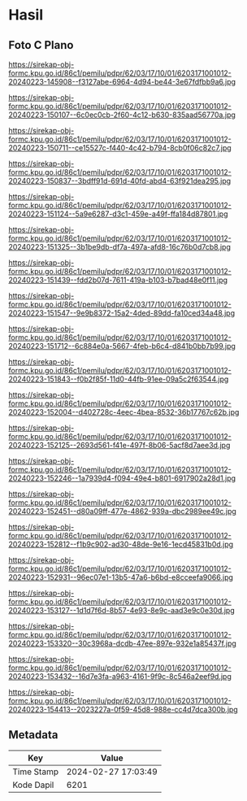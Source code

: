 # Hasil

## Foto C Plano

https://sirekap-obj-formc.kpu.go.id/86c1/pemilu/pdpr/62/03/17/10/01/6203171001012-20240223-145908--f3127abe-6964-4d94-be44-3e67fdfbb9a6.jpg

https://sirekap-obj-formc.kpu.go.id/86c1/pemilu/pdpr/62/03/17/10/01/6203171001012-20240223-150107--6c0ec0cb-2f60-4c12-b630-835aad56770a.jpg

https://sirekap-obj-formc.kpu.go.id/86c1/pemilu/pdpr/62/03/17/10/01/6203171001012-20240223-150711--ce15527c-f440-4c42-b794-8cb0f06c82c7.jpg

https://sirekap-obj-formc.kpu.go.id/86c1/pemilu/pdpr/62/03/17/10/01/6203171001012-20240223-150837--3bdff91d-691d-40fd-abd4-63f921dea295.jpg

https://sirekap-obj-formc.kpu.go.id/86c1/pemilu/pdpr/62/03/17/10/01/6203171001012-20240223-151124--5a9e6287-d3c1-459e-a49f-ffa184d87801.jpg

https://sirekap-obj-formc.kpu.go.id/86c1/pemilu/pdpr/62/03/17/10/01/6203171001012-20240223-151325--3b1be9db-df7a-497a-afd8-16c76b0d7cb8.jpg

https://sirekap-obj-formc.kpu.go.id/86c1/pemilu/pdpr/62/03/17/10/01/6203171001012-20240223-151439--fdd2b07d-7611-419a-b103-b7bad48e0f11.jpg

https://sirekap-obj-formc.kpu.go.id/86c1/pemilu/pdpr/62/03/17/10/01/6203171001012-20240223-151547--9e9b8372-15a2-4ded-89dd-fa10ced34a48.jpg

https://sirekap-obj-formc.kpu.go.id/86c1/pemilu/pdpr/62/03/17/10/01/6203171001012-20240223-151712--6c884e0a-5667-4feb-b6c4-d841b0bb7b99.jpg

https://sirekap-obj-formc.kpu.go.id/86c1/pemilu/pdpr/62/03/17/10/01/6203171001012-20240223-151843--f0b2f85f-11d0-44fb-91ee-09a5c2f63544.jpg

https://sirekap-obj-formc.kpu.go.id/86c1/pemilu/pdpr/62/03/17/10/01/6203171001012-20240223-152004--d402728c-4eec-4bea-8532-36b17767c62b.jpg

https://sirekap-obj-formc.kpu.go.id/86c1/pemilu/pdpr/62/03/17/10/01/6203171001012-20240223-152125--2693d561-f41e-497f-8b06-5acf8d7aee3d.jpg

https://sirekap-obj-formc.kpu.go.id/86c1/pemilu/pdpr/62/03/17/10/01/6203171001012-20240223-152246--1a7939d4-f094-49e4-b801-6917902a28d1.jpg

https://sirekap-obj-formc.kpu.go.id/86c1/pemilu/pdpr/62/03/17/10/01/6203171001012-20240223-152451--d80a09ff-477e-4862-939a-dbc2989ee49c.jpg

https://sirekap-obj-formc.kpu.go.id/86c1/pemilu/pdpr/62/03/17/10/01/6203171001012-20240223-152812--f1b9c902-ad30-48de-9e16-1ecd45831b0d.jpg

https://sirekap-obj-formc.kpu.go.id/86c1/pemilu/pdpr/62/03/17/10/01/6203171001012-20240223-152931--96ec07e1-13b5-47a6-b6bd-e8cceefa9066.jpg

https://sirekap-obj-formc.kpu.go.id/86c1/pemilu/pdpr/62/03/17/10/01/6203171001012-20240223-153127--1d1d7f6d-8b57-4e93-8e9c-aad3e9c0e30d.jpg

https://sirekap-obj-formc.kpu.go.id/86c1/pemilu/pdpr/62/03/17/10/01/6203171001012-20240223-153320--30c3968a-dcdb-47ee-897e-932e1a85437f.jpg

https://sirekap-obj-formc.kpu.go.id/86c1/pemilu/pdpr/62/03/17/10/01/6203171001012-20240223-153432--16d7e3fa-a963-4161-9f9c-8c546a2eef9d.jpg

https://sirekap-obj-formc.kpu.go.id/86c1/pemilu/pdpr/62/03/17/10/01/6203171001012-20240223-154413--2023227a-0f59-45d8-988e-cc4d7dca300b.jpg


## Metadata

| Key        | Value               |
| ---------- | ------------------- |
| Time Stamp | 2024-02-27 17:03:49 |
| Kode Dapil | 6201                |



